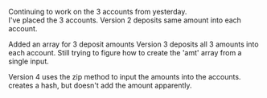 Continuing to work on the 3 accounts from yesterday.  
I've placed the 3 accounts.
Version 2 deposits same amount into each account. 

Added an array for 3 deposit amounts
Version 3 deposits all 3 amounts into each account.  Still trying to figure how to create the 'amt' array from a single input.

Version 4 uses the zip method to input the amounts into the accounts. creates a hash, but doesn't add the amount apparently. 